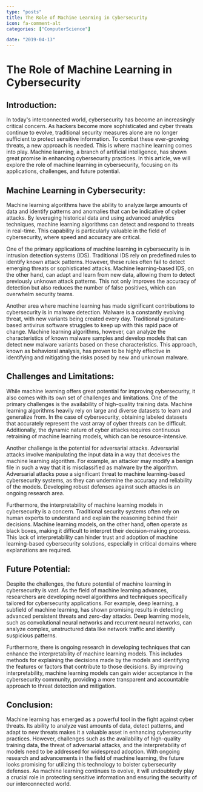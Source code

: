 ```yaml
---
type: "posts"
title: The Role of Machine Learning in Cybersecurity
icon: fa-comment-alt
categories: ["ComputerScience"]

date: "2019-04-13"
---
```




# The Role of Machine Learning in Cybersecurity

## Introduction:

In today's interconnected world, cybersecurity has become an increasingly critical concern. As hackers become more sophisticated and cyber threats continue to evolve, traditional security measures alone are no longer sufficient to protect sensitive information. To combat these ever-growing threats, a new approach is needed. This is where machine learning comes into play. Machine learning, a branch of artificial intelligence, has shown great promise in enhancing cybersecurity practices. In this article, we will explore the role of machine learning in cybersecurity, focusing on its applications, challenges, and future potential.

## Machine Learning in Cybersecurity:

Machine learning algorithms have the ability to analyze large amounts of data and identify patterns and anomalies that can be indicative of cyber attacks. By leveraging historical data and using advanced analytics techniques, machine learning algorithms can detect and respond to threats in real-time. This capability is particularly valuable in the field of cybersecurity, where speed and accuracy are critical.

One of the primary applications of machine learning in cybersecurity is in intrusion detection systems (IDS). Traditional IDS rely on predefined rules to identify known attack patterns. However, these rules often fail to detect emerging threats or sophisticated attacks. Machine learning-based IDS, on the other hand, can adapt and learn from new data, allowing them to detect previously unknown attack patterns. This not only improves the accuracy of detection but also reduces the number of false positives, which can overwhelm security teams.

Another area where machine learning has made significant contributions to cybersecurity is in malware detection. Malware is a constantly evolving threat, with new variants being created every day. Traditional signature-based antivirus software struggles to keep up with this rapid pace of change. Machine learning algorithms, however, can analyze the characteristics of known malware samples and develop models that can detect new malware variants based on these characteristics. This approach, known as behavioral analysis, has proven to be highly effective in identifying and mitigating the risks posed by new and unknown malware.

## Challenges and Limitations:

While machine learning offers great potential for improving cybersecurity, it also comes with its own set of challenges and limitations. One of the primary challenges is the availability of high-quality training data. Machine learning algorithms heavily rely on large and diverse datasets to learn and generalize from. In the case of cybersecurity, obtaining labeled datasets that accurately represent the vast array of cyber threats can be difficult. Additionally, the dynamic nature of cyber attacks requires continuous retraining of machine learning models, which can be resource-intensive.

Another challenge is the potential for adversarial attacks. Adversarial attacks involve manipulating the input data in a way that deceives the machine learning algorithm. For example, an attacker may modify a benign file in such a way that it is misclassified as malware by the algorithm. Adversarial attacks pose a significant threat to machine learning-based cybersecurity systems, as they can undermine the accuracy and reliability of the models. Developing robust defenses against such attacks is an ongoing research area.

Furthermore, the interpretability of machine learning models in cybersecurity is a concern. Traditional security systems often rely on human experts to understand and explain the reasoning behind their decisions. Machine learning models, on the other hand, often operate as black boxes, making it difficult to interpret their decision-making process. This lack of interpretability can hinder trust and adoption of machine learning-based cybersecurity solutions, especially in critical domains where explanations are required.

## Future Potential:

Despite the challenges, the future potential of machine learning in cybersecurity is vast. As the field of machine learning advances, researchers are developing novel algorithms and techniques specifically tailored for cybersecurity applications. For example, deep learning, a subfield of machine learning, has shown promising results in detecting advanced persistent threats and zero-day attacks. Deep learning models, such as convolutional neural networks and recurrent neural networks, can analyze complex, unstructured data like network traffic and identify suspicious patterns.

Furthermore, there is ongoing research in developing techniques that can enhance the interpretability of machine learning models. This includes methods for explaining the decisions made by the models and identifying the features or factors that contribute to those decisions. By improving interpretability, machine learning models can gain wider acceptance in the cybersecurity community, providing a more transparent and accountable approach to threat detection and mitigation.

## Conclusion:

Machine learning has emerged as a powerful tool in the fight against cyber threats. Its ability to analyze vast amounts of data, detect patterns, and adapt to new threats makes it a valuable asset in enhancing cybersecurity practices. However, challenges such as the availability of high-quality training data, the threat of adversarial attacks, and the interpretability of models need to be addressed for widespread adoption. With ongoing research and advancements in the field of machine learning, the future looks promising for utilizing this technology to bolster cybersecurity defenses. As machine learning continues to evolve, it will undoubtedly play a crucial role in protecting sensitive information and ensuring the security of our interconnected world.
